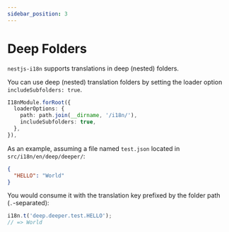 ```yaml
---
sidebar_position: 3
---
```


# Deep Folders

`nestjs-i18n` supports translations in deep (nested) folders.

You can use deep (nested) translation folders by setting the loader option `includeSubfolders: true`.

```ts
I18nModule.forRoot({
  loaderOptions: {
    path: path.join(__dirname, '/i18n/'),
    includeSubfolders: true,
  },
}),
```

As an example, assuming a file named `test.json` located in `src/i18n/en/deep/deeper/`:

```json title="src/i18n/en/deep/deeper/test.json"
{
  "HELLO": "World"
}
```

You would consume it with the translation key prefixed by the folder path (`.`-separated):

```typescript
i18n.t('deep.deeper.test.HELLO');
// => World
```
